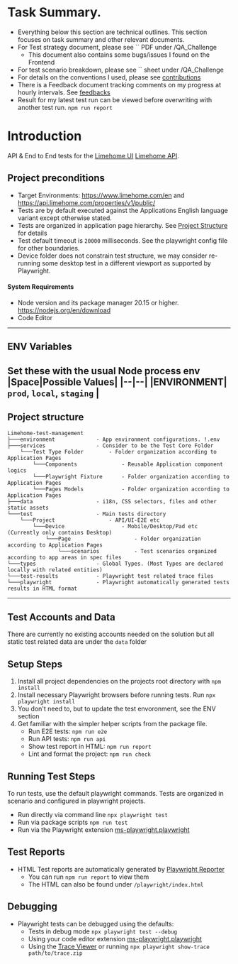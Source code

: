 # Task Summary.

- Everything below this section are technical outlines. This section focuses on task summary and other relevant documents.
- For Test strategy document, please see `` PDF under /QA_Challenge
  - This document also contains some bugs/issues I found on the Frontend
- For test scenario breakdown, please see `` sheet under /QA_Challenge
- For details on the conventions I used, please see [contributions](./contributing.md)
- There is a Feedback document tracking comments on my progress at hourly intervals. See [feedbacks](./QA_Challenge/feedbacks.md)
- Result for my latest test run can be viewed before overwriting with another test run. `npm run report`

# Introduction

API & End to End tests for the [Limehome UI](https://www.limehome.com/) [Limehome API](https://api.limehome.com/properties/v1/public/).

## Project preconditions

- Target Environments: https://www.limehome.com/en and https://api.limehome.com/properties/v1/public/
- Tests are by default executed against the Applications English language variant except otherwise stated.
- Tests are organized in application page hierarchy. See [Project Structure](#project-structure) for details
- Test default timeout is `20000` milliseconds. See the playwright config file for other boundaries.
- Device folder does not constrain test structure, we may consider re-running some desktop test in a different viewport as supported by Playwright.

#### System Requirements 
- Node version and its package manager 20.15 or higher. https://nodejs.org/en/download
- Code Editor
---

## ENV Variables 
Set these with the usual Node process env
|Space|Possible Values|
|--|--|
|ENVIRONMENT| `prod`, `local`, `staging` |
---
## Project structure

```
Limehome-test-management
├───environment             - App environment configurations. !.env
├───services          		- Consider to be the Test Core Folder
  	└───Test Type Folder  		- Folder organization according to Application Pages
	  	└───Components  			- Reusable Application component logics
		└───Playwright Fixture		- Folder organization according to Application Pages
		└───Pages Models			- Folder organization according to Application Pages
├───data					- i18n, CSS selectors, files and other static assets
└───test                    - Main tests directory
  	└───Project  				- API/UI-E2E etc
	  	└───Device  				- Mobile/Desktop/Pad etc (Currently only contains Desktop)
			└───Page  					- Folder organization according to Application Pages
	 			└───scenarios  			- Test scenarios organized according to app areas in spec files
└───types             		- Global Types. (Most Types are declared locally with related entities)
└───test-results            - Playwright test related trace files
└───playwright            	- Playwright automatically generated tests results in HTML format
```
---
## Test Accounts and Data

There are currently no existing accounts needed on the solution but all static test related data are under the `data` folder

## Setup Steps

1. Install all project dependencies on the projects root directory with `npm install`
2. Install necessary Playwright browsers before running tests. Run `npx playwright install `
3. You don't need to, but to update the test envoronment, see the ENV section
4. Get familiar with the simpler helper scripts from the package file. 
   - Run E2E tests: `npm run e2e`
   - Run API tests: `npm run api`
   - Show test report in HTML: `npm run report `
   - Lint and format the project:  `npm run check`


## Running Test Steps

To run tests, use the default playwright commands. Tests are organized in scenario and configured in playwright projects.

- Run directly via command line `npx playwright test`
- Run via package scripts `npm run test`
- Run via the Playwright extension [ms-playwright.playwright](https://marketplace.visualstudio.com/items?itemName=ms-playwright.playwright)

## Test Reports

- HTML Test reports are automatically generated by [Playwright Reporter](https://playwright.dev/docs/trace-viewer-intro#opening-the-html-report)
  - You can run `npm run report` to view them
  - The HTML can also be found under `/playwright/index.html`


## Debugging

- Playwright tests can be debugged using the defaults:
  - Tests in debug mode `npx playwright test --debug`
  - Using your code editor extension [ms-playwright.playwright](https://marketplace.visualstudio.com/items?itemName=ms-playwright.playwright)
  - Using the [Trace Viewer](https://playwright.dev/docs/trace-viewer#opening-trace-viewer) or running `npx playwright show-trace path/to/trace.zip`

